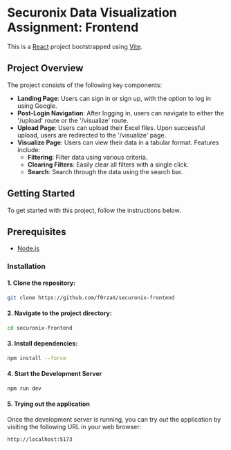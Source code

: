 # Securonix Data Visualization Assignment: Frontend

This is a [React](https://reactjs.org/) project bootstrapped using [Vite](https://vitejs.dev/).

## Project Overview

The project consists of the following key components:

- **Landing Page**: Users can sign in or sign up, with the option to log in using Google.
- **Post-Login Navigation**: After logging in, users can navigate to either the '/upload' route or the '/visualize' route.
- **Upload Page**: Users can upload their Excel files. Upon successful upload, users are redirected to the '/visualize' page.
- **Visualize Page**: Users can view their data in a tabular format. Features include:
  - **Filtering**: Filter data using various criteria.
  - **Clearing Filters**: Easily clear all filters with a single click.
  - **Search**: Search through the data using the search bar.


## Getting Started

To get started with this project, follow the instructions below.

## Prerequisites

- [Node.js](https://nodejs.org/)

### Installation

#### 1. Clone the repository:

```bash
git clone https://github.com/f0rzaX/securonix-frontend
```

#### 2. Navigate to the project directory:

```bash
cd securonix-frontend
```

#### 3. Install dependencies:
```bash
npm install --force
```

#### 4. Start the Development Server
```bash
npm run dev
```

#### 5. Trying out the application

Once the development server is running, you can try out the application by visiting the following URL in your web browser:

```plaintext
http://localhost:5173